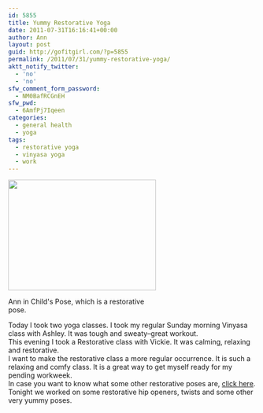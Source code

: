 ```yaml
---
id: 5855
title: Yummy Restorative Yoga
date: 2011-07-31T16:16:41+00:00
author: Ann
layout: post
guid: http://gofitgirl.com/?p=5855
permalink: /2011/07/31/yummy-restorative-yoga/
aktt_notify_twitter:
  - 'no'
  - 'no'
sfw_comment_form_password:
  - NM0BafRCGnEH
sfw_pwd:
  - 6AmfPj7Iqeen
categories:
  - general health
  - yoga
tags:
  - restorative yoga
  - vinyasa yoga
  - work
---
```

<div id="attachment_5860" style="width: 310px" class="wp-caption alignleft">
  <a href="http://gofitgirl.com/blog/wp-content/uploads/2011/07/photo-2_45.jpg"><img class="size-medium wp-image-5860" title="photo 2_4" src="http://gofitgirl.com/blog/wp-content/uploads/2011/07/photo-2_45-300x225.jpg" alt="" width="300" height="225" /></a>
  
  <p class="wp-caption-text">
    Ann in Child's Pose, which is a restorative pose.
  </p>
</div>

  
Today I took two yoga classes. I took my regular Sunday morning Vinyasa class with Ashley. It was tough and sweaty&#8211;great workout.  
This evening I took a Restorative class with Vickie. It was calming, relaxing and restorative.  
I want to make the restorative class a more regular occurrence. It is such a relaxing and comfy class. It is a great way to get myself ready for my pending workweek.  
In case you want to know what some other restorative poses are, [click here](http://www.yogajournal.com/poses/finder/browse_categories/restorative).  
Tonight we worked on some restorative hip openers, twists and some other very yummy poses.